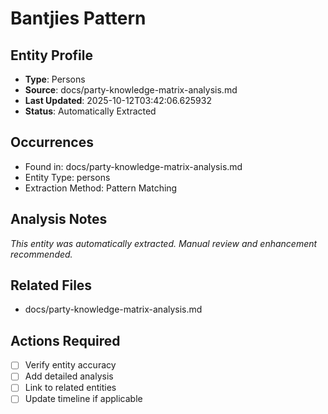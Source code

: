# Bantjies Pattern

## Entity Profile
- **Type**: Persons
- **Source**: docs/party-knowledge-matrix-analysis.md
- **Last Updated**: 2025-10-12T03:42:06.625932
- **Status**: Automatically Extracted

## Occurrences
- Found in: docs/party-knowledge-matrix-analysis.md
- Entity Type: persons
- Extraction Method: Pattern Matching

## Analysis Notes
*This entity was automatically extracted. Manual review and enhancement recommended.*

## Related Files
- docs/party-knowledge-matrix-analysis.md

## Actions Required
- [ ] Verify entity accuracy
- [ ] Add detailed analysis
- [ ] Link to related entities
- [ ] Update timeline if applicable
